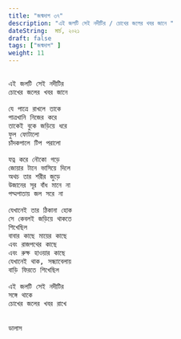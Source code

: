 ```yaml
---
title: "জন্মদাগ ৩৭"
description: "এই জলটি সেই নদীটির / চোখের জলের খবর জানে "
dateString:  মার্চ, ২০২১
draft: false
tags: ["জন্মদাগ" ]
weight: 11
---
```



<pre>

এই জলটি সেই নদীটির 
চোখের জলের খবর জানে   

যে পাত্রে রাখলে তাকে 
পাত্রখানি নিজের করে 
তাকেই বুকে জড়িয়ে ধরে 
ফুল ফোটালো 
চাঁদকপালে টিপ পরালো 

যত্ন করে নৌকো গড়ে 
জোয়ার টানে ভাসিয়ে দিলে 
অথচ তার শরীর জুড়ে 
উজানের সূর বাঁধ মানে না 
পদ্মপাতায় জল সরে না 

যেখানেই তার ঠিকানা হোক 
সে কেবলই জড়িয়ে থাকতে 
শিখেছিল 
বাবার কাছে মায়ের কাছে 
এবং রাজপথের কাছে 
এবং রুক্ষ হাওয়ার কাছে 
যেখানেই থাক, সন্ধ্যাবেলায় 
বাড়ি ফিরতে শিখেছিল 

এই জলটি সেই নদীটির 
সঙ্গে থাকে 
চোখের জলের খবর রাখে  


ডালাস 

<pre>
